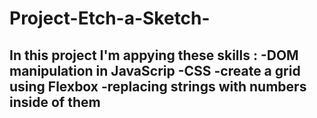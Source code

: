 # Project-Etch-a-Sketch-
In this project I'm appying these skills :
-DOM manipulation in JavaScrip
-CSS
-create a grid using Flexbox
-replacing strings with numbers inside of them
- 
